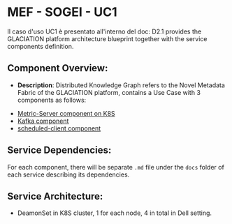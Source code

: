 # MEF - SOGEI - UC1

Il caso d'uso UC1 è presentato all'interno del doc: D2.1 provides the GLACIATION platform architecture blueprint together with the service components definition.

## Component Overview:

- **Description**: Distributed Knowledge Graph refers to the Novel Metadata Fabric of the GLACIATION platform, contains a Use Case with 3 components as follows:
* [Metric-Server component on K8S](./metric-server/README.md)
* [Kafka component](./kafka/README.md)
* [scheduled-client component](./scheduled-client/README.md)

## Service Dependencies:
For each component, there will be separate ```.md``` file under the ```docs``` folder of each service describing its dependencies.

## Service Architecture:
- DeamonSet in K8S cluster, 1 for each node, 4 in total in Dell setting.
